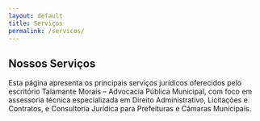 ```yaml
---
layout: default
title: Serviços
permalink: /servicos/
---
```


<section>
  <h2>Nossos Serviços</h2>
  <p>Esta página apresenta os principais serviços jurídicos oferecidos pelo escritório Talamante Morais – Advocacia Pública Municipal, com foco em assessoria técnica especializada em Direito Administrativo, Licitações e Contratos, e Consultoria Jurídica para Prefeituras e Câmaras Municipais.</p>
</section>
